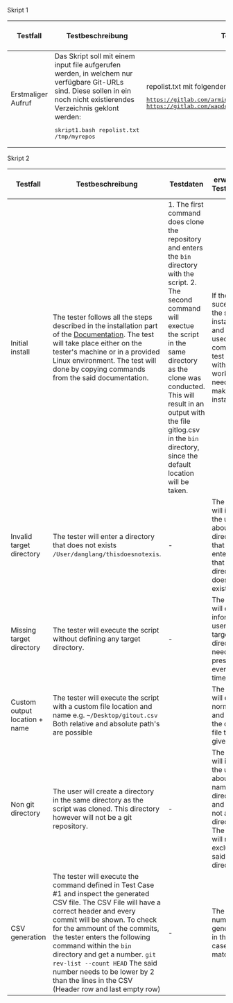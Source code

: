 Skript 1

| Testfall | Testbeschreibung | Testdaten | erwartetes Testresultat | erhaltenes Testresultat | Tester | Testdatum und Teststatus |
|  - | - | - | - | - | - | - |
| Erstmaliger Aufruf | Das Skript soll mit einem input file aufgerufen werden, in welchem nur verfügbare Git-URLs sind. Diese sollen in ein noch nicht existierendes Verzeichnis geklont werden:<pre>skript1.bash repolist.txt /tmp/myrepos</pre> | repolist.txt mit folgendem Inhalt:<pre>https://gitlab.com/armindoerzbachtbz/m122_praxisarbeit<br>https://gitlab.com/wapdc/InfoSearch/Project-2017</pre> | Verzeichnis wird erstellt und alle Repos werden darin geklont | | | |


Skript 2

| Testfall | Testbeschreibung | Testdaten | erwartetes Testresultat | erhaltenes Testresultat | Tester | Testdatum und Teststatus |
|  - | - | - | - | - | - | - |
| Initial install | The tester follows all the steps described in the installation part of the [Documentation](./Betriebsdokumentation.md#Installation). The test will take place either on the tester's machine or in a provided Linux environment. The test will done by copying commands from the said documentation.| 1. The first command does clone the repository and enters the `bin` directory with the script. 2. The second command will exectue the script in the same directory as the clone was conducted. This will result in an output with the file gitlog.csv in the `bin` directory, since the default location will be taken. |  If the test is sucessfull, the script is installed and can be used in to comming test cases without any work needed to make an installation. || |
| Invalid target directory | The tester will enter a directory that does not exists `/User/danglang/thisdoesnotexis`.| - |The script will inform the user about the directory that was entered and that the directory does not exist.||
| Missing target directory | The tester will execute the script without defining any target directory.| - | The script will exit and inform the user that a target directory needs to be present at every given time. | |
| Custom output location + name | The tester will execute the script with a custom file location and name e.g. `~/Desktop/gitout.csv` Both relative and absolute path's are possible || The script will execute normally and palce the output file to the given path.||
| Non git directory | The user will create a directory in the same directory as the script was cloned. This directory however will not be a git repository. |-|  The script will inform the user about the name of the directory and that it is not a directory. The script will run, but exclude the said directory. |||
| CSV generation | The tester will execute the command defined in Test Case #1 and inspect the generated CSV file. The CSV File will have a correct header and every commit will be shown. To check for the ammount of the commits, the tester enters the following command within the `bin` directory and get a number. `git rev-list --count HEAD` The said number needs to be lower by 2 than the lines in the CSV (Header row and last empty row) | - | The two numbers generated in the test case will match. ||